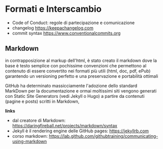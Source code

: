 # Formati e Interscambio
- Code of Conduct: regole di partecipazione e comunicazione
- changelog https://keepachangelog.com
- commit syntax https://www.conventionalcommits.org

## Markdown
in contrapposizione al markup dell'html, è stato creato il markdown dove la base è testo semplice con pochissime convenzioni che permettono al contenuto di essere convertito nei formati più utili (html, doc, pdf, ePub) garantendo un versioning perfetto e una preservazione e portabilità ottimali

GitHub ha determinato massicciamente l'adozione dello standard MarkDown per la documentazione e ormai moltissimi siti vengono generati con Static Site Generators (vedi Jekyll o Hugo) a partire da contenuti (pagine e posts) scritti in Markdown,

**links**  
- dal creatore di Markdown: https://daringfireball.net/projects/markdown/syntax
- Jekyll è il rendering engine delle GitHub pages: https://jekyllrb.com
- corso markdown: https://lab.github.com/githubtraining/communicating-using-markdown